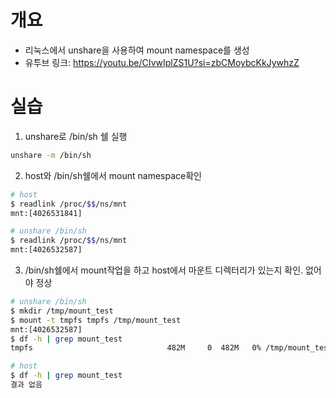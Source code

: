 # 개요
* 리눅스에서 unshare을 사용하여 mount namespace를 생성
* 유투브 링크: https://youtu.be/CIvwIplZS1U?si=zbCMoybcKkJywhzZ

# 실습

1. unshare로 /bin/sh 쉘 실행

```sh
unshare -m /bin/sh
```

2. host와 /bin/sh쉘에서 mount namespace확인

```sh
# host
$ readlink /proc/$$/ns/mnt
mnt:[4026531841]

# unshare /bin/sh
$ readlink /proc/$$/ns/mnt
mnt:[4026532587]
```

3. /bin/sh쉘에서 mount작업을 하고 host에서 마운트 디렉터리가 있는지 확인. 없어야 정상

```sh
# unshare /bin/sh
$ mkdir /tmp/mount_test
$ mount -t tmpfs tmpfs /tmp/mount_test
mnt:[4026532587]
$ df -h | grep mount_test
tmpfs                              482M     0  482M   0% /tmp/mount_test

# host
$ df -h | grep mount_test
결과 없음
```
